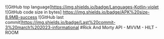 ![GitHub top language]https://img.shields.io/badge/Languages-Kotlin-violet
![GitHub code size in bytes] https://img.shields.io/badge/APK%20size-8.9MB-success
![GitHub last commit]https://img.shields.io/badge/Last%20commit-3%20march%202023-informational
#Rick And Morty API - MVVM - HILT - ROOM
